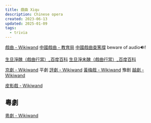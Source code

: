 ```yaml
---
title: 戲曲 Xiqu
description: Chinese opera
created: 2023-06-13
updated: 2025-01-09
tags:
  - trivia
---
```


[戲曲 - Wikiwand](https://www.wikiwand.com/zh-hk/%E6%88%8F%E6%9B%B2)
[中國戲曲 - 教育局](https://www.edb.gov.hk/tc/curriculum-development/kla/arts-edu/resources/mus-chinese-opera/index.html)
[中國戲曲查篤撐](https://www.rthk.hk/chiculture/chiopera/) beware of audio🔊!

[生旦淨醜（戲曲行當）\_百度百科](https://baike.baidu.hk/item/%E7%94%9F%E6%97%A6%E6%B7%A8%E9%86%9C/1851582)
[生旦淨末醜（戲曲行當）\_百度百科](https://baike.baidu.hk/item/%E7%94%9F%E6%97%A6%E6%B7%A8%E6%9C%AB%E9%86%9C/1118239)

[京劇 - Wikiwand](https://www.wikiwand.com/zh-hk/%E4%BA%AC%E5%8A%87) 平劇
[評劇 - Wikiwand](https://www.wikiwand.com/zh-hk/%E8%A9%95%E5%8A%87)
[黃梅戲 - Wikiwand](https://www.wikiwand.com/zh-hk/%E9%BB%83%E6%A2%85%E6%88%B2) 豫剧
[越劇 - Wikiwand](https://www.wikiwand.com/zh-hk/%E8%B6%8A%E5%8A%87)

[皮影戲 - Wikiwand](https://www.wikiwand.com/zh-hk/%E7%9A%AE%E5%BD%B1%E6%88%B2)

## 粵劇

[粵劇 - Wikiwand](https://www.wikiwand.com/zh-hk/%E7%B2%B5%E58A%87)
